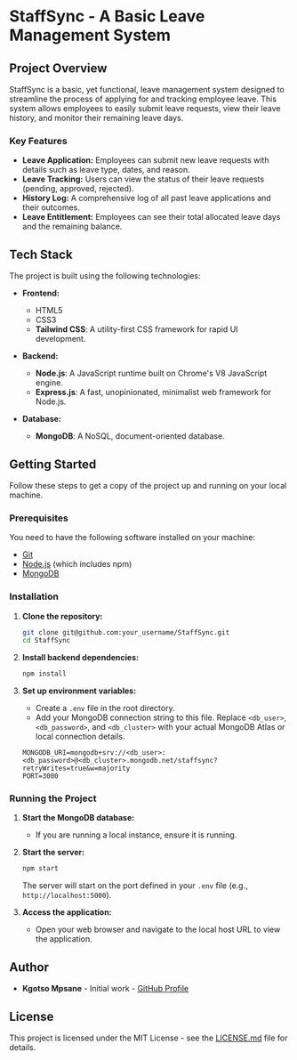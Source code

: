 # StaffSync - A Basic Leave Management System

## Project Overview

StaffSync is a basic, yet functional, leave management system designed to streamline the process of applying for and tracking employee leave. This system allows employees to easily submit leave requests, view their leave history, and monitor their remaining leave days.

### Key Features

- **Leave Application:** Employees can submit new leave requests with details such as leave type, dates, and reason.
- **Leave Tracking:** Users can view the status of their leave requests (pending, approved, rejected).
- **History Log:** A comprehensive log of all past leave applications and their outcomes.
- **Leave Entitlement:** Employees can see their total allocated leave days and the remaining balance.

## Tech Stack

The project is built using the following technologies:

- **Frontend:**

  - HTML5
  - CSS3
  - **Tailwind CSS**: A utility-first CSS framework for rapid UI development.

- **Backend:**

  - **Node.js**: A JavaScript runtime built on Chrome's V8 JavaScript engine.
  - **Express.js**: A fast, unopinionated, minimalist web framework for Node.js.

- **Database:**
  - **MongoDB**: A NoSQL, document-oriented database.

## Getting Started

Follow these steps to get a copy of the project up and running on your local machine.

### Prerequisites

You need to have the following software installed on your machine:

- [Git](https://git-scm.com/)
- [Node.js](https://nodejs.org/) (which includes npm)
- [MongoDB](https://www.mongodb.com/try/download/community)

### Installation

1.  **Clone the repository:**

    ```bash
    git clone git@github.com:your_username/StaffSync.git
    cd StaffSync
    ```

2.  **Install backend dependencies:**

    ```bash
    npm install
    ```

3.  **Set up environment variables:**
    - Create a `.env` file in the root directory.
    - Add your MongoDB connection string to this file. Replace `<db_user>`, `<db_password>`, and `<db_cluster>` with your actual MongoDB Atlas or local connection details.
    ```env
    MONGODB_URI=mongodb+srv://<db_user>:<db_password>@<db_cluster>.mongodb.net/staffsync?retryWrites=true&w=majority
    PORT=3000
    ```

### Running the Project

1.  **Start the MongoDB database:**

    - If you are running a local instance, ensure it is running.

2.  **Start the server:**

    ```bash
    npm start
    ```

    The server will start on the port defined in your `.env` file (e.g., `http://localhost:5000`).

3.  **Access the application:**
    - Open your web browser and navigate to the local host URL to view the application.

## Author

- **Kgotso Mpsane** - Initial work - [GitHub Profile](https://github.com/kgotso234)

## License

This project is licensed under the MIT License - see the [LICENSE.md](LICENSE.md) file for details.
